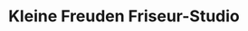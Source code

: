 ---
title: "Kleine Freuden Friseur-Studio"
url: /stuttgart/kleine-freuden-friseur-studio/
shop: Friseur
---